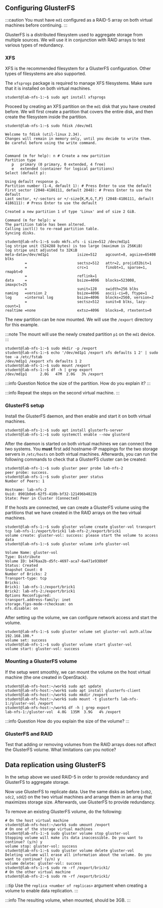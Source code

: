 ## Configuring GlusterFS

:::caution
You must have `md1` configured as a RAID-5 array on both virtual machines
before continuing.
:::

GlusterFS is a distributed filesystem used to aggregate storage from multiple
sources. We will use it in conjunction with RAID arrays to test various types
of redundancy.


### XFS

XFS is the recommended filesystem for a GlusterFS configuration. Other types
of filesystems are also supported.

The `xfsprogs` package is required to manage XFS filesystems. Make sure that it
is installed on both virtual machines.

```shell-session
student@lab-nfs-1:~$ sudo apt install xfsprogs
```

Proceed by creating an XFS partition on the `md1` disk that you have created
before. We will first create a partition that covers the entire disk, and
then create the filesystem inside the partition.

```shell-session
student@lab-nfs-1:~$ sudo fdisk /dev/md1

Welcome to fdisk (util-linux 2.34).
Changes will remain in memory only, until you decide to write them.
Be careful before using the write command.


Command (m for help): n # Create a new partition
Partition type
   p   primary (0 primary, 0 extended, 4 free)
   e   extended (container for logical partitions)
Select (default p):

Using default response p.
Partition number (1-4, default 1): # Press Enter to use the default
First sector (2048-4186111, default 2048): # Press Enter to use the default
Last sector, +/-sectors or +/-size{K,M,G,T,P} (2048-4186111, default 4186111): # Press Enter to use the default

Created a new partition 1 of type 'Linux' and of size 2 GiB.

Command (m for help): w
The partition table has been altered.
Calling ioctl() to re-read partition table.
Syncing disks.

student@lab-nfs-1:~$ sudo mkfs.xfs -i size=512 /dev/md1p1
log stripe unit (524288 bytes) is too large (maximum is 256KiB)
log stripe unit adjusted to 32KiB
meta-data=/dev/md1p1             isize=512    agcount=8, agsize=65408 blks
         =                       sectsz=512   attr=2, projid32bit=1
         =                       crc=1        finobt=1, sparse=1, rmapbt=0
         =                       reflink=1
data     =                       bsize=4096   blocks=523008, imaxpct=25
         =                       sunit=128    swidth=256 blks
naming   =version 2              bsize=4096   ascii-ci=0, ftype=1
log      =internal log           bsize=4096   blocks=2560, version=2
         =                       sectsz=512   sunit=8 blks, lazy-count=1
realtime =none                   extsz=4096   blocks=0, rtextents=0
```

The new partition can be now mounted. We will use the `/export` directory for
this example.

:::note
The mount will use the newly created partition `p1` on the `md1` device.
:::

```shell-session
student@lab-nfs-1:~$ sudo mkdir -p /export
student@lab-nfs-1:~$ echo '/dev/md1p1 /export xfs defaults 1 2' | sudo tee -a /etc/fstab
/dev/md1p1 /export xfs defaults 1 2
student@lab-nfs-1:~$ sudo mount /export
student@lab-nfs-1:~$ df -h | grep export
/dev/md1p1      2.0G   47M  2.0G   3% /export
```

:::info Question
Notice the size of the partition. How do you explain it?
:::

:::info
Repeat the steps on the second virtual machine.
:::


### GlusterFS setup

Install the GlusterFS daemon, and then enable and start it on both virtual
machines.

```shell-session
student@lab-nfs-1:~$ sudo apt install glusterfs-server
student@lab-nfs-1:~$ sudo systemctl enable --now glusterd
```

After the daemon is started on both virtual machines we can connect the two
systems. You **must** first add hostname-IP mappings for the two storage
servers in `/etc/hosts` on both virtual machines. Afterwards, you
can run the following commands to check that a GlusterFS cluster can be created:

```shell-session
student@lab-nfs-1:~$ sudo gluster peer probe lab-nfs-2
peer probe: success.
student@lab-nfs-1:~$ sudo gluster peer status
Number of Peers: 1

Hostname: lab-nfs-2
Uuid: 8901b0e6-62f5-410b-bf32-121496b4823b
State: Peer in Cluster (Connected)
```

If the hosts are connected, we can create a GlusterFS volume using the
partitions that we have created in the RAID arrays on the two virtual machines.

```shell-session
student@lab-nfs-1:~$ sudo gluster volume create gluster-vol transport tcp lab-nfs-1:/export/brick1 lab-nfs-2:/export/brick1
volume create: gluster-vol: success: please start the volume to access data
student@lab-nfs-1:~$ sudo gluster volume info gluster-vol

Volume Name: gluster-vol
Type: Distribute
Volume ID: b476aa2b-d5fc-4697-aca7-6a471e938b0f
Status: Created
Snapshot Count: 0
Number of Bricks: 2
Transport-type: tcp
Bricks:
Brick1: lab-nfs-1:/export/brick1
Brick2: lab-nfs-2:/export/brick1
Options Reconfigured:
transport.address-family: inet
storage.fips-mode-rchecksum: on
nfs.disable: on
```

After setting up the volume, we can configure network access and start the
volume.

```shell-session
student@lab-nfs-1:~$ sudo gluster volume set gluster-vol auth.allow 192.168.100.*
volume set: success
student@lab-nfs-1:~$ sudo gluster volume start gluster-vol
volume start: gluster-vol: success
```


### Mounting a GlusterFS volume

If the setup went smoothly, we can mount the volume on the host virtual machine
(the one created in OpenStack).

```shell-session
student@lab-nfs-host:~/work$ sudo apt update
student@lab-nfs-host:~/work$ sudo apt install glusterfs-client
student@lab-nfs-host:~/work$ sudo mkdir /export
student@lab-nfs-host:~/work$ sudo mount -t glusterfs lab-nfs-1:/gluster-vol /export
student@lab-nfs-host:~/work$ df -h | grep export
lab-nfs-1:/gluster-vol  4.0G  135M  3.9G   4% /export
```

:::info Question
How do you explain the size of the volume?
:::


### GlusterFS and RAID

Test that adding or removing volumes from the RAID arrays does not affect the
GlusterFS volume. What limitations can you notice?


## Data replication using GlusterFS

In the setup above we used RAID-5 in order to provide redundancy and GlusterFS
to aggregate storage.

Now use GlusterFS to replicate data. Use the same disks as before (`sdb2`,
`sdc2`, `sdd2`) on the two virtual machines and arrange them in an array
that maximizes storage size. Afterwards, use GlusterFS to provide redundancy.

To remove an existing GlusterFS volume, do the following:

```shell-session
# On the host virtual machine
student@lab-nfs-host:~/work$ sudo umount /export
# On one of the storage virtual machines
student@lab-nfs-1:~$ sudo gluster volume stop gluster-vol
Stopping volume will make its data inaccessible. Do you want to continue? (y/n) y
volume stop: gluster-vol: success
student@lab-nfs-1:~$ sudo gluster volume delete gluster-vol
Deleting volume will erase all information about the volume. Do you want to continue? (y/n) y
volume delete: gluster-vol: success
student@lab-nfs-1:~$ sudo rm -rf /export/brick1/
# On the other virtual machine
student@lab-nfs-2:~$ sudo rm -rf /export/brick1/
```

:::tip
Use the `replica <number of replicas>` argument when creating a volume to
enable data replication.
:::

:::info
The resulting volume, when mounted, should be 3GB.
:::
